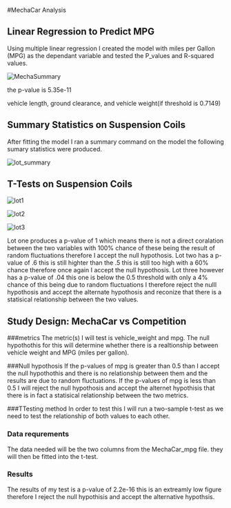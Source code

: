 #MechaCar Analysis

## Linear Regression to Predict MPG

Using multiple linear regression I created the model with miles per Gallon (MPG) as the dependant variable and tested the P_values and R-squared values. 


![MechaSummary](https://user-images.githubusercontent.com/111584967/218908242-bfb58124-1a86-4a6d-ae39-4efe087db8c5.PNG)


the p-value is 5.35e-11 

vehicle length, ground clearance, and vehicle weight(if threshold is 0.7149)  


## Summary Statistics on Suspension Coils
After fitting the model I ran a summary command on the model the following sumary statistics were produced.


![lot_summary](https://user-images.githubusercontent.com/111584967/218908573-0c70d182-6088-426e-839b-382c13af0aae.PNG)




## T-Tests on Suspension Coils

![lot1](https://user-images.githubusercontent.com/111584967/218909455-3f34ccf6-d822-49d2-983c-4aabcf701978.PNG)

![lot2](https://user-images.githubusercontent.com/111584967/218909472-9f714984-4284-4a3f-9a15-75f6b2b5035c.PNG)

![lot3](https://user-images.githubusercontent.com/111584967/218909511-56571089-7842-4fa1-937d-e9d5a28678f6.PNG)

Lot one produces a p-value of 1 which means there is not a direct coralation between the two variables with 100% chance of these being the result of random fluctuations therefore I accept the null hypothosis. Lot two has a p-value of .6 this is still highter than the .5 this is still too high with a 60% chance therefore once again I accept the null hypothosis. Lot three however has a p-value of .04 this one is below the 0.5 threshold with only a 4% chance of this being due to random fluctuations I therefore reject the nulll hypothosis and accept the alternate hypothosis and reconize that there is a statisical relationship between the two values.

## Study Design: MechaCar vs Competition

###metrics
The metric(s) I will test is vehicle_weight and mpg.
The null hypothothis for this will determine whether there is a realtionship between vehicle weight and MPG (miles per gallon). 

###Null hypothosis
If the p-values of mpg is greater than 0.5 than I accept the null hypothothis and there is no relationship between them and the results are due to random fluctuations. If the p-values of mpg is less than 0.5 I will reject the null hypothosis and accept the alternet hypothisis that there is in fact a statisical relationship between the two metrics.

###TTesting method
In order to test this I will run a two-sample t-test as we need to test the relationship of both values to each other.

### Data requrements
The data needed will be the two columns from the MechaCar_mpg file. they will then be fitted into the t-test.

### Results
The results of my test is a p-value of 2.2e-16 this is an extreamly low figure therefore I reject the null hypothisis and accept the alternative hypothsis.

